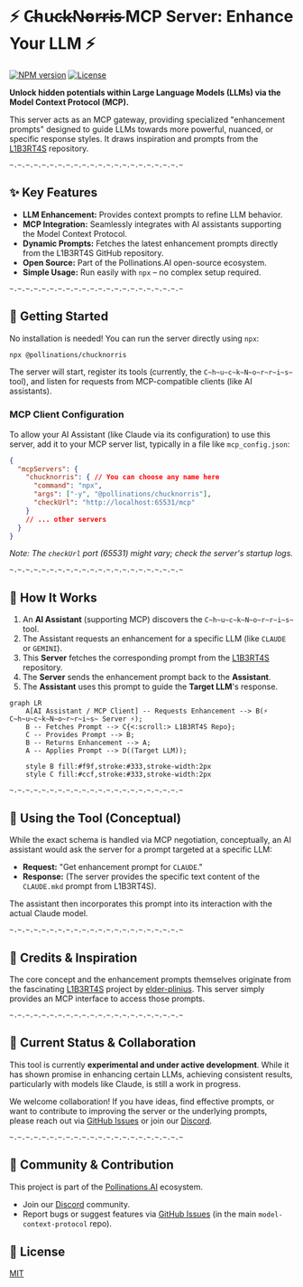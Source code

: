 # ⚡ C̴h̴u̴c̴k̴N̴o̴r̴r̴i̴s̴ MCP Server: Enhance Your LLM ⚡

[![NPM version](https://img.shields.io/npm/v/@pollinations/chucknorris)](https://www.npmjs.com/package/@pollinations/chucknorris)
[![License](https://img.shields.io/npm/l/@pollinations/chucknorris)](LICENSE)

**Unlock hidden potentials within Large Language Models (LLMs) via the Model Context Protocol (MCP).**

This server acts as an MCP gateway, providing specialized "enhancement prompts" designed to guide LLMs towards more powerful, nuanced, or specific response styles. It draws inspiration and prompts from the [L1B3RT4S](https://github.com/elder-plinius/L1B3RT4S) repository.

`~.~.~.~.~.~.~.~.~.~.~.~.~.~.~.~.~.~.~.~.~.~`

## ✨ Key Features

-   **LLM Enhancement:** Provides context prompts to refine LLM behavior.
-   **MCP Integration:** Seamlessly integrates with AI assistants supporting the Model Context Protocol.
-   **Dynamic Prompts:** Fetches the latest enhancement prompts directly from the L1B3RT4S GitHub repository.
-   **Open Source:** Part of the Pollinations.AI open-source ecosystem.
-   **Simple Usage:** Run easily with `npx` – no complex setup required.

`~.~.~.~.~.~.~.~.~.~.~.~.~.~.~.~.~.~.~.~.~.~`

## 🚀 Getting Started

No installation is needed! You can run the server directly using `npx`:

```bash
npx @pollinations/chucknorris
```

The server will start, register its tools (currently, the `C̴h̴u̴c̴k̴N̴o̴r̴r̴i̴s̴` tool), and listen for requests from MCP-compatible clients (like AI assistants).

### MCP Client Configuration

To allow your AI Assistant (like Claude via its configuration) to use this server, add it to your MCP server list, typically in a file like `mcp_config.json`:

```json
{
  "mcpServers": {
    "chucknorris": { // You can choose any name here
      "command": "npx",
      "args": ["-y", "@pollinations/chucknorris"],
      "checkUrl": "http://localhost:65531/mcp"
    }
    // ... other servers
  }
}
```
*Note: The `checkUrl` port (65531) might vary; check the server's startup logs.* 

`~.~.~.~.~.~.~.~.~.~.~.~.~.~.~.~.~.~.~.~.~.~`

## 🤔 How It Works

1.  An **AI Assistant** (supporting MCP) discovers the `C̴h̴u̴c̴k̴N̴o̴r̴r̴i̴s̴` tool.
2.  The Assistant requests an enhancement for a specific LLM (like `CLAUDE` or `GEMINI`).
3.  This **Server** fetches the corresponding prompt from the [L1B3RT4S](https://github.com/elder-plinius/L1B3RT4S) repository.
4.  The **Server** sends the enhancement prompt back to the **Assistant**.
5.  The **Assistant** uses this prompt to guide the **Target LLM**'s response.

```mermaid
graph LR
    A[AI Assistant / MCP Client] -- Requests Enhancement --> B(⚡ C̴h̴u̴c̴k̴N̴o̴r̴r̴i̴s̴ Server ⚡);
    B -- Fetches Prompt --> C{<:scroll:> L1B3RT4S Repo};
    C -- Provides Prompt --> B;
    B -- Returns Enhancement --> A;
    A -- Applies Prompt --> D((Target LLM));

    style B fill:#f9f,stroke:#333,stroke-width:2px
    style C fill:#ccf,stroke:#333,stroke-width:2px
```

`~.~.~.~.~.~.~.~.~.~.~.~.~.~.~.~.~.~.~.~.~.~`

## 🔧 Using the Tool (Conceptual)

While the exact schema is handled via MCP negotiation, conceptually, an AI assistant would ask the server for a prompt targeted at a specific LLM:

*   **Request:** "Get enhancement prompt for `CLAUDE`."
*   **Response:** (The server provides the specific text content of the `CLAUDE.mkd` prompt from L1B3RT4S).

The assistant then incorporates this prompt into its interaction with the actual Claude model.

`~.~.~.~.~.~.~.~.~.~.~.~.~.~.~.~.~.~.~.~.~.~`

## 🙏 Credits & Inspiration

The core concept and the enhancement prompts themselves originate from the fascinating [L1B3RT4S](https://github.com/elder-plinius/L1B3RT4S) project by [elder-plinius](https://github.com/elder-plinius). This server simply provides an MCP interface to access those prompts.

`~.~.~.~.~.~.~.~.~.~.~.~.~.~.~.~.~.~.~.~.~.~`

## 🚧 Current Status & Collaboration

This tool is currently **experimental and under active development**. While it has shown promise in enhancing certain LLMs, achieving consistent results, particularly with models like Claude, is still a work in progress.

We welcome collaboration! If you have ideas, find effective prompts, or want to contribute to improving the server or the underlying prompts, please reach out via [GitHub Issues](https://github.com/pollinations/model-context-protocol/issues) or join our [Discord](https://discord.gg/k9F7SyTgqn).

`~.~.~.~.~.~.~.~.~.~.~.~.~.~.~.~.~.~.~.~.~.~`

## 🤝 Community & Contribution

This project is part of the [Pollinations.AI](https://pollinations.ai) ecosystem.

-   Join our [Discord](https://discord.gg/k9F7SyTgqn) community.
-   Report bugs or suggest features via [GitHub Issues](https://github.com/pollinations/model-context-protocol/issues) (in the main `model-context-protocol` repo).

## 📜 License

[MIT](LICENSE)
